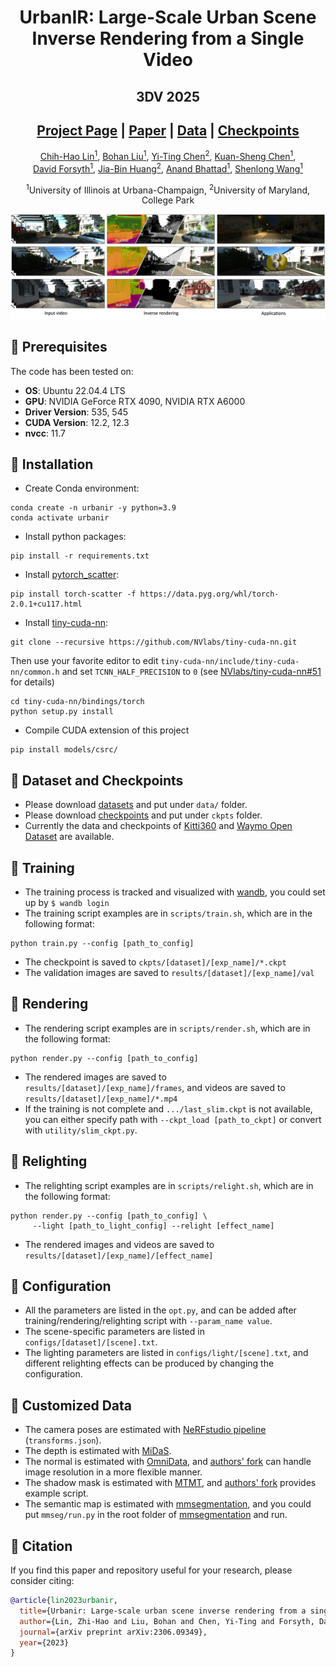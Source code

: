 <h1 align="center"> UrbanIR: Large-Scale Urban Scene </br> Inverse Rendering from a Single Video</h1>
<h2 align="center">3DV 2025</h2>
<h2 align="center"><a href="https://urbaninverserendering.github.io/" target="_blank">Project Page</a> | <a href="https://arxiv.org/abs/2306.09349" target="_blank">Paper</a> | <a href="https://uofi.box.com/s/c6ocdrqktrbah661cmvw9njcfqu24ric" target="_blank">Data</a> | <a href="https://uofi.box.com/s/4e4ud4dwgwfqwoytz66emywauyrneqxz" target="_blank">Checkpoints</a></h2>

<!-- ### [Project Page](https://urbaninverserendering.github.io/) | [Paper](https://arxiv.org/abs/2306.09349) | [Data](https://uofi.box.com/s/c6ocdrqktrbah661cmvw9njcfqu24ric) | [Checkpoints](https://uofi.box.com/s/4e4ud4dwgwfqwoytz66emywauyrneqxz) -->

<p align="center"><a href="https://chih-hao-lin.github.io/" target="_blank">Chih-Hao Lin<sup>1</sup></a>, <a href="https://www.linkedin.com/in/bohanliu524/?locale=en_US" target="_blank">Bohan Liu<sup>1</sup></a>, <a href="https://jamie725.github.io/website/" target="_blank">Yi-Ting Chen<sup>2</sup></a>, <a href="https://www.linkedin.com/in/kuanshengchen" target="_blank">Kuan-Sheng Chen<sup>1</sup></a>, </br> <a href="http://luthuli.cs.uiuc.edu/~daf/" target="_blank">David Forsyth<sup>1</sup></a>, <a href="https://jbhuang0604.github.io/" target="_blank">Jia-Bin Huang<sup>2</sup></a>, <a href="https://anandbhattad.github.io/" target="_blank">Anand Bhattad<sup>1</sup></a>, <a href="https://shenlong.web.illinois.edu/" target="_blank">Shenlong Wang<sup>1</sup></a></p>

<p align="center"> <sup>1</sup>University of Illinois at Urbana-Champaign, <sup>2</sup>University of Maryland, College Park</p>


![teaser](docs/images/teaser.jpg)

## 🔦 Prerequisites
The code has been tested on:
- **OS**: Ubuntu 22.04.4 LTS
- **GPU**: NVIDIA GeForce RTX 4090, NVIDIA RTX A6000
- **Driver Version**: 535, 545
- **CUDA Version**: 12.2, 12.3
- **nvcc**: 11.7

## 🔦 Installation
- Create Conda environment:
```
conda create -n urbanir -y python=3.9
conda activate urbanir
```
- Install python packages:
```
pip install -r requirements.txt
```
- Install [pytorch_scatter](https://github.com/rusty1s/pytorch_scatter):
```
pip install torch-scatter -f https://data.pyg.org/whl/torch-2.0.1+cu117.html
```
- Install [tiny-cuda-nn](https://github.com/NVlabs/tiny-cuda-nn):
```
git clone --recursive https://github.com/NVlabs/tiny-cuda-nn.git
```
Then use your favorite editor to edit `tiny-cuda-nn/include/tiny-cuda-nn/common.h` and set `TCNN_HALF_PRECISION` to `0` (see [NVlabs/tiny-cuda-nn#51](https://github.com/NVlabs/tiny-cuda-nn/issues/51) for details)
```
cd tiny-cuda-nn/bindings/torch
python setup.py install
```
- Compile CUDA extension of this project
```
pip install models/csrc/
```

## 🔦 Dataset and Checkpoints
- Please download [datasets](https://uofi.box.com/s/c6ocdrqktrbah661cmvw9njcfqu24ric) and put under `data/` folder.
- Please download [checkpoints](https://uofi.box.com/s/4e4ud4dwgwfqwoytz66emywauyrneqxz) and put under `ckpts` folder.
- Currently the data and checkpoints of [Kitti360](https://www.cvlibs.net/datasets/kitti-360/) and [Waymo Open Dataset](https://waymo.com/open/) are available.

## 🔦 Training
- The training process is tracked and visualized with [wandb](https://github.com/wandb/wandb), you could set up by `$ wandb login`
- The training script examples are in `scripts/train.sh`, which are in the following format:
```
python train.py --config [path_to_config]
```
- The checkpoint is saved to `ckpts/[dataset]/[exp_name]/*.ckpt`
- The validation images are saved to `results/[dataset]/[exp_name]/val`

## 🔦 Rendering
- The rendering script examples are in `scripts/render.sh`, which are in the following format:
```
python render.py --config [path_to_config]
```
- The rendered images are saved to `results/[dataset]/[exp_name]/frames`, and videos are saved to `results/[dataset]/[exp_name]/*.mp4`
- If the training is not complete and `.../last_slim.ckpt` is not available, you can either specify path with `--ckpt_load [path_to_ckpt]` or convert with `utility/slim_ckpt.py`.

## 🔦 Relighting
- The relighting script examples are in `scripts/relight.sh`, which are in the following format:
```
python render.py --config [path_to_config] \
     --light [path_to_light_config] --relight [effect_name]
```
- The rendered images and videos are saved to `results/[dataset]/[exp_name]/[effect_name]`

## 🔦 Configuration
- All the parameters are listed in the `opt.py`, and can be added after training/rendering/relighting script with `--param_name value`.
- The scene-specific parameters are listed in `configs/[dataset]/[scene].txt`.
- The lighting parameters are listed in `configs/light/[scene].txt`, and different relighting effects can be produced by changing the configuration.

## 🔦 Customized Data
- The camera poses are estimated with [NeRFstudio pipeline](https://docs.nerf.studio/quickstart/custom_dataset.html) (`transforms.json`).
- The depth is estimated with [MiDaS](https://github.com/isl-org/MiDaS).
- The normal is estimated with [OmniData](https://github.com/EPFL-VILAB/omnidata), and [authors' fork](https://github.com/zhihao-lin/omnidata) can handle image resolution in a more flexible manner.
- The shadow mask is estimated with [MTMT](https://github.com/eraserNut/MTMT), and [authors' fork](https://github.com/zhihao-lin/MTMT) provides example script.
- The semantic map is estimated with [mmsegmentation](https://github.com/open-mmlab/mmsegmentation), and you could put `mmseg/run.py` in the root folder of [mmsegmentation](https://github.com/open-mmlab/mmsegmentation) and run.


## 🔦 Citation
If you find this paper and repository useful for your research, please consider citing: 
```bibtex
@article{lin2023urbanir,
  title={Urbanir: Large-scale urban scene inverse rendering from a single video},
  author={Lin, Zhi-Hao and Liu, Bohan and Chen, Yi-Ting and Forsyth, David and Huang, Jia-Bin and Bhattad, Anand and Wang, Shenlong},
  journal={arXiv preprint arXiv:2306.09349},
  year={2023}
}
```